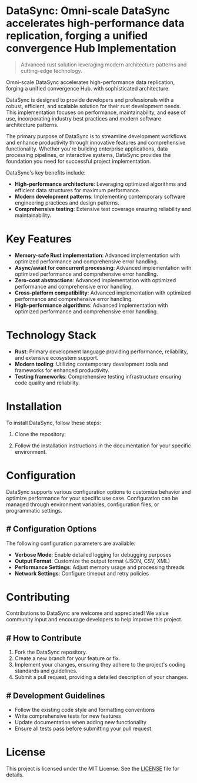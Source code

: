 <!-- fallback_DataSync_20251019203757_27430 -->

# DataSync: Omni-scale DataSync accelerates high-performance data replication, forging a unified convergence Hub Implementation
> Advanced rust solution leveraging modern architecture patterns and cutting-edge technology.

Omni-scale DataSync accelerates high-performance data replication, forging a unified convergence Hub. with sophisticated architecture.

DataSync is designed to provide developers and professionals with a robust, efficient, and scalable solution for their rust development needs. This implementation focuses on performance, maintainability, and ease of use, incorporating industry best practices and modern software architecture patterns.

The primary purpose of DataSync is to streamline development workflows and enhance productivity through innovative features and comprehensive functionality. Whether you're building enterprise applications, data processing pipelines, or interactive systems, DataSync provides the foundation you need for successful project implementation.

DataSync's key benefits include:

* **High-performance architecture**: Leveraging optimized algorithms and efficient data structures for maximum performance.
* **Modern development patterns**: Implementing contemporary software engineering practices and design patterns.
* **Comprehensive testing**: Extensive test coverage ensuring reliability and maintainability.

# Key Features

* **Memory-safe Rust implementation**: Advanced implementation with optimized performance and comprehensive error handling.
* **Async/await for concurrent processing**: Advanced implementation with optimized performance and comprehensive error handling.
* **Zero-cost abstractions**: Advanced implementation with optimized performance and comprehensive error handling.
* **Cross-platform compatibility**: Advanced implementation with optimized performance and comprehensive error handling.
* **High-performance algorithms**: Advanced implementation with optimized performance and comprehensive error handling.

# Technology Stack

* **Rust**: Primary development language providing performance, reliability, and extensive ecosystem support.
* **Modern tooling**: Utilizing contemporary development tools and frameworks for enhanced productivity.
* **Testing frameworks**: Comprehensive testing infrastructure ensuring code quality and reliability.

# Installation

To install DataSync, follow these steps:

1. Clone the repository:


2. Follow the installation instructions in the documentation for your specific environment.

# Configuration

DataSync supports various configuration options to customize behavior and optimize performance for your specific use case. Configuration can be managed through environment variables, configuration files, or programmatic settings.

## # Configuration Options

The following configuration parameters are available:

* **Verbose Mode**: Enable detailed logging for debugging purposes
* **Output Format**: Customize the output format (JSON, CSV, XML)
* **Performance Settings**: Adjust memory usage and processing threads
* **Network Settings**: Configure timeout and retry policies

# Contributing

Contributions to DataSync are welcome and appreciated! We value community input and encourage developers to help improve this project.

## # How to Contribute

1. Fork the DataSync repository.
2. Create a new branch for your feature or fix.
3. Implement your changes, ensuring they adhere to the project's coding standards and guidelines.
4. Submit a pull request, providing a detailed description of your changes.

## # Development Guidelines

* Follow the existing code style and formatting conventions
* Write comprehensive tests for new features
* Update documentation when adding new functionality
* Ensure all tests pass before submitting your pull request

# License

This project is licensed under the MIT License. See the [LICENSE](https://github.com/xxxPOUPOUxxx/DataSync/blob/main/LICENSE) file for details.
